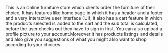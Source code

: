 This is an online furniture store which clients order the furniture of their choice, It has features like home page in which it has a header and a footer and a very interactive user interface (UI), it also has a cart feature in which the products selected is added to the cart and the sub total is calculated, before the user checks out they have to sign in first. You can also upload a profile picture to your account.Moreover it has products listings and details and also give you suggestions of what you might also want to shop according to your choices.
